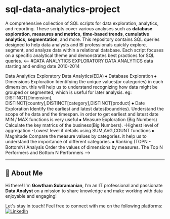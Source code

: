 # sql-data-analytics-project
A comprehensive collection of SQL scripts for data exploration, analytics, and reporting. These scripts cover various analyses such as **database exploration**, **measures and metrics**, **time-based trends**, **cumulative analytics**, **segmentation**, and more.
This repository contains SQL queries designed to help data analysts and BI professionals quickly explore, segment, and analyze data within a relational database. Each script focuses on a specific analytical theme and demonstrates best practices for SQL queries.
<--
#DATA ANALYTICS
EXPLORATORY DATA ANALYTICS
data starting and ending date 2010-2014

Data Analytics
Exploratory Data Analytics(EDA)
⦁	Database Exploration
⦁	Dimensions Exploration
Identifying the unique values(or categories) in each dimension. this will help us to understand recognizing how data might be grouped or segmented, which is useful for later analysis. eg: DISTINCT[Dimension], DISTINCT[country],DISTINCT[category],DISTINCT[product]
⦁	Date Exploration
Identify the earliest and latest dates(boundries). Understand the scope of he data and the timespan. in order to get earliest and latest date MIN / MAX functions is very useful
⦁	Measure Exploration (Big Numbers)
Calculate the key matrics of the business(Big Numbers).
-Highest level of aggregation
-Lowest level if details
using  SUM,AVG,COUNT functions
⦁	Magnitude
Compare the measure values by categories. it help us to understand the importance of different categories.
⦁	Ranking (TOPN - BottomN) Analysis
Order the values of dimensions by measures. The Top N Performers and Bottom N Performers
-->

---

## 🌟 About Me

Hi there! I'm **Gowtham Subramanian**, I’m an IT professional and passionate **Data Analyst** on a mission to share knowledge and make working with data enjoyable and engaging!

Let's stay in touch! Feel free to connect with me on the following platforms:
[![LinkedIn](https://img.shields.io/badge/LinkedIn-0077B5?style=for-the-badge&logo=linkedin&logoColor=white)](https://linkedin.com/in/gowtham-su)




